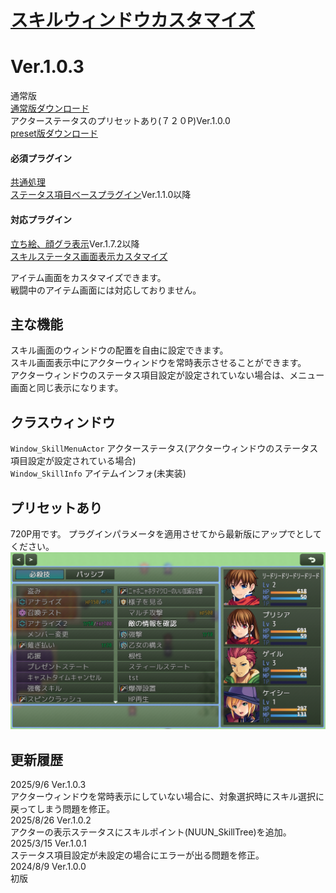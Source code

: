 # [スキルウィンドウカスタマイズ](https://raw.githubusercontent.com/nuun888/MZ/master/NUUN_SkillWindowEx.js)
# Ver.1.0.3
通常版  
[通常版ダウンロード](https://raw.githubusercontent.com/nuun888/MZ/master/NUUN_SkillWindowEx.js)  
アクターステータスのプリセットあり(７２０P)Ver.1.0.0  
[preset版ダウンロード](https://raw.githubusercontent.com/nuun888/MZ/master/pre/NUUN_SkillWindowEx.js)  

#### 必須プラグイン
[共通処理](https://github.com/nuun888/MZ/blob/master/README/Base.md)  
[ステータス項目ベースプラグイン](https://github.com/nuun888/MZ/blob/master/README/NUUN_MenuParamListBase.md)Ver.1.1.0以降  
#### 対応プラグイン
[立ち絵、顔グラ表示](https://github.com/nuun888/MZ/blob/master/README/ActorPicture.md)Ver.1.7.2以降  
[スキルステータス画面表示カスタマイズ](https://github.com/nuun888/MZ/blob/master/README/SkillStatusEX.md)  

アイテム画面をカスタマイズできます。  
戦闘中のアイテム画面には対応しておりません。 

## 主な機能
スキル画面のウィンドウの配置を自由に設定できます。  
スキル画面表示中にアクターウィンドウを常時表示させることができます。  
アクターウィンドウのステータス項目設定が設定されていない場合は、メニュー画面と同じ表示になります。  

## クラスウィンドウ
`Window_SkillMenuActor` アクターステータス(アクターウィンドウのステータス項目設定が設定されている場合)  
`Window_SkillInfo` アイテムインフォ(未実装)  

## プリセットあり
720P用です。
プラグインパラメータを適用させてから最新版にアップでとしてください。  
![画像](img/SkillWindowEx_pre.png)  

## 更新履歴
2025/9/6 Ver.1.0.3  
アクターウィンドウを常時表示にしていない場合に、対象選択時にスキル選択に戻ってしまう問題を修正。  
2025/8/26 Ver.1.0.2  
アクターの表示ステータスにスキルポイント(NUUN_SkillTree)を追加。  
2025/3/15 Ver.1.0.1  
ステータス項目設定が未設定の場合にエラーが出る問題を修正。  
2024/8/9 Ver.1.0.0  
初版  
